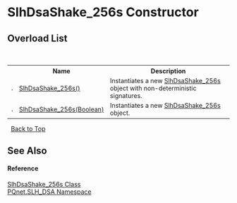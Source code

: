 # SlhDsaShake_256s Constructor 
 


## Overload List
&nbsp;<table><tr><th></th><th>Name</th><th>Description</th></tr><tr><td>![Public method](media/pubmethod.gif "Public method")</td><td><a href="63c64a6d-e56b-8c4a-01f4-79e2a351f838">SlhDsaShake_256s()</a></td><td>
Instantiates a new <a href="8c13f6f7-4b2f-4665-b77d-76704319dbc0">SlhDsaShake_256s</a> object with non-deterministic signatures.</td></tr><tr><td>![Public method](media/pubmethod.gif "Public method")</td><td><a href="d31bf1dd-82f0-5ffb-2045-9666c5d7e2aa">SlhDsaShake_256s(Boolean)</a></td><td>
Instantiates a new <a href="8c13f6f7-4b2f-4665-b77d-76704319dbc0">SlhDsaShake_256s</a> object.</td></tr></table>&nbsp;
<a href="#slhdsashake_256s-constructor">Back to Top</a>

## See Also


#### Reference
<a href="8c13f6f7-4b2f-4665-b77d-76704319dbc0">SlhDsaShake_256s Class</a><br /><a href="5a51e981-67fd-0177-2098-034d6071509d">PQnet.SLH_DSA Namespace</a><br />